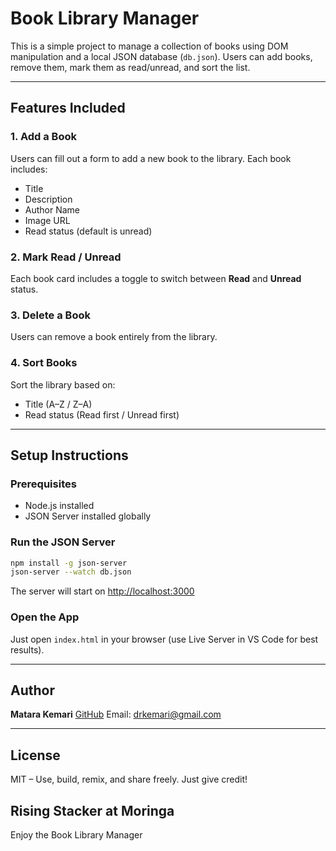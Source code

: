 # Book Library Manager

This is a simple project to manage a collection of books using DOM manipulation and a local JSON database (`db.json`). Users can add books, remove them, mark them as read/unread, and sort the list.

---

## Features Included

### 1. Add a Book

Users can fill out a form to add a new book to the library.
Each book includes:

* Title
* Description
* Author Name
* Image URL
* Read status (default is unread)

### 2. Mark Read / Unread

Each book card includes a toggle to switch between **Read** and **Unread** status.

### 3. Delete a Book

Users can remove a book entirely from the library.

### 4. Sort Books

Sort the library based on:

* Title (A–Z / Z–A)
* Read status (Read first / Unread first)

---

##  Setup Instructions

### Prerequisites

* Node.js installed
* JSON Server installed globally

### Run the JSON Server

```bash
npm install -g json-server
json-server --watch db.json
```

The server will start on [http://localhost:3000](http://localhost:3000)

### Open the App

Just open `index.html` in your browser (use Live Server in VS Code for best results).

---

##  Author

**Matara Kemari**
[GitHub](https://github.com/DrKemari)
Email: [drkemari@gmail.com](mailto:drkemari@gmail.com)

---

##  License

MIT – Use, build, remix, and share freely. Just give credit!
## Rising Stacker at Moringa

Enjoy the Book Library Manager
